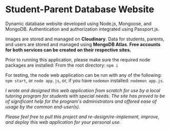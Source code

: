 # Student-Parent Database Website

Dynamic database website developed using Node.js, Mongoose, and MongoDB. Authentication and authorization integrated using Passport.js.

Images are stored and managed on **Cloudinary**. Data for students, parents, and users are stored and managed using **MongoDB Atlas**. 
**Free accounts for both services can be created on their respective sites.**

Prior to running this application, please make sure the required node packages are installed:
From the root directory:
`npm i` 

For testing, the node web application can be run with any of the following:
`npm start`, or
`node app.js`,
or, if you have `nodemon` installed:
`nodemon app.js`.


*I wrote and designed this web application from scratch for use by a local tutoring program for students with special needs. The site has proved to be of significant help for the program's administrators and offered ease of usage by the common end-user(s).*

*Please feel free to pull this project and re-design/re-implement, improve, and deploy this web application for your personal use.*
